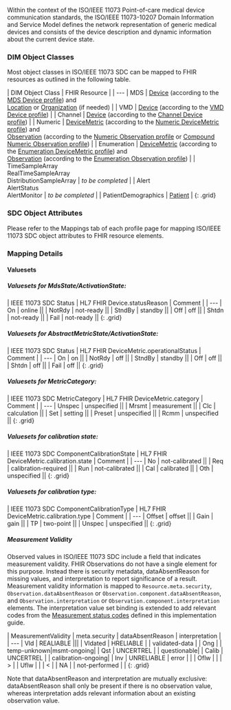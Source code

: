 Within the context of the ISO/IEEE 11073 Point-of-care medical device communication standards, the ISO/IEEE 11073-10207 Domain Information and Service Model defines the network representation of generic medical devices and consists of the device description and dynamic information about the current device state. 

### DIM Object Classes
Most object classes in ISO/IEEE 11073 SDC can be mapped to FHIR resources as outlined in the following table.

| DIM Object Class | FHIR Resource |
| ---
| MDS | [Device]({{site.data.fhir.path}}device.html) (according to the [MDS Device profile](StructureDefinition-MdsDevice.html)) and <br/>[Location]({{site.data.fhir.path}}location.html) or [Organization]({{site.data.fhir.path}}organization.html) (if needed) |
| VMD | [Device]({{site.data.fhir.path}}device.html) (according to the [VMD Device profile](StructureDefinition-VmdDevice.html)) |
| Channel | [Device]({{site.data.fhir.path}}device.html) (according to the [Channel Device profile](StructureDefinition-ChannelDevice.html)) |
| Numeric | [DeviceMetric]({{site.data.fhir.path}}devicemetric.html) (according to the [Numeric DeviceMetric profile](StructureDefinition-NumericDeviceMetric.html)) and <br/>[Observation]({{site.data.fhir.path}}observation.html) (according to the [Numeric Observation profile](StructureDefinition-NumericObservation.html) or [Compound Numeric Observation profile](StructureDefinition-CompoundNumericObservation.html)) |
| Enumeration | [DeviceMetric]({{site.data.fhir.path}}devicemetric.html) (according to the [Enumeration DeviceMetric profile](StructureDefinition-EnumerationDeviceMetric.html)) and <br/>[Observation]({{site.data.fhir.path}}observation.html) (according to the [Enumeration Observation profile](StructureDefinition-EnumerationObservation.html)) |
| TimeSampleArray <br/> RealTimeSampleArray<br/> DistributionSampleArray | *to be completed* |
| Alert <br/> AlertStatus <br/> AlertMonitor | *to be completed* |
| PatientDemographics | [Patient]({{site.data.fhir.path}}patient.html) |
{: .grid}

### SDC Object Attributes
Please refer to the Mappings tab of each profile page for mapping ISO/IEEE 11073 SDC object attributes to FHIR resource elements.

### Mapping Details
#### Valuesets

##### Valuesets for MdsState/ActivationState:

| IEEE 11073 SDC Status | HL7 FHIR Device.statusReason | Comment |
| ---
| On | online ||
| NotRdy | not-ready ||
| StndBy | standby ||
| Off | off ||
| Shtdn | not-ready ||
| Fail | not-ready ||
{: .grid}

##### Valuesets for AbstractMetricState/ActivationState:

| IEEE 11073 SDC Status | HL7 FHIR DeviceMetric.operationalStatus | Comment |
| ---
| On | on ||
| NotRdy | off ||
| StndBy | standby ||
| Off | off ||
| Shtdn | off ||
| Fail | off ||
{: .grid}

##### Valuesets for MetricCategory:

| IEEE 11073 SDC MetricCategory | HL7 FHIR DeviceMetric.category | Comment |
| ---
| Unspec | unspecified ||
| Mrsmt | measurement ||
| Clc | calculation ||
| Set | setting ||
| Preset | unspecified ||
| Rcmm | unspecified ||
{: .grid}

##### Valuesets for calibration state:

| IEEE 11073 SDC ComponentCalibrationState | HL7 FHIR DeviceMetric.calibration.state | Comment |
| --- 
| No | not-calibrated ||
| Req | calibration-required ||
| Run | not-calibrated ||
| Cal | calibrated ||
| Oth | unspecified ||
{: .grid}

##### Valuesets for calibration type:

| IEEE 11073 SDC ComponentCalibrationType | HL7 FHIR DeviceMetric.calibration.type | Comment |
| ---
| Offset | offset ||
| Gain | gain ||
| TP | two-point ||
| Unspec | unspecified ||
{: .grid}

##### Measurement Validity
Observed values in ISO/IEEE 11073 SDC include a field that indicates measurement validity. FHIR Observations do not have a single element for this purpose. Instead there is security metadata, dataAbsentReason for missing values, and interpretation to report significance of a result.  
Measurement validity information is mapped to `Resource.meta.security`, `Observation.dataAbsentReason` or `Observation.component.dataAbsentReason`, and `Observation.interpretation` or `Observation.component.interpretation` elements. The interpretation value set binding is extended to add relevant codes from the [Measurement status codes](CodeSystem-measurement-status.html) defined in this implementation guide.

| MeasurementValidity | meta.security | dataAbsentReason | interpretation |
| ---
| Vld | REALIABLE |||
| Vldated  | HRELIABLE | | validated-data |
| Ong | | temp-unknown|msmt-ongoing|
| Qst | UNCERTREL | | questionable|
| Calib | UNCERTREL | | calibration-ongoing|
| Inv  | UNRELIABLE | error | |
| Oflw | | | > |
| Uflw | | | < |
| NA | | not-performed | |
{: .grid}

Note that dataAbsentReason and interpretation are mutually exclusive: dataAbsentReason shall only be present if there is no observation value, whereas interpretation adds relevant information about an existing observation value.